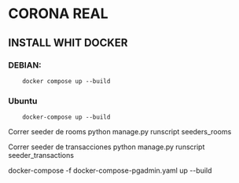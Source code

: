 # CORONA REAL

## INSTALL WHIT DOCKER

### DEBIAN:
```
    docker compose up --build 
```

### Ubuntu
```
    docker-compose up --build 
```


Correr seeder de rooms
python manage.py runscript seeders_rooms      

Correr seeder de transacciones
python manage.py runscript seeder_transactions

docker-compose -f docker-compose-pgadmin.yaml up --build
